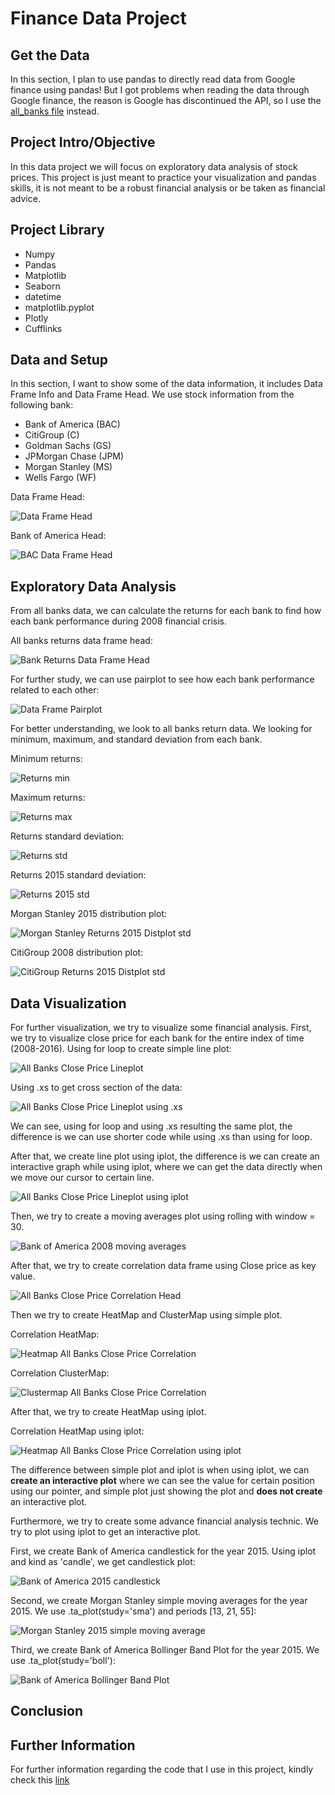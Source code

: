 # Finance Data Project

## Get the Data
In this section, I plan to use pandas to directly read data from Google finance using pandas!
But I got problems when reading the data through Google finance, the reason is Google has discontinued the API, so I use the [all_banks file](https://github.com/afaf1204/Data-Projects/blob/main/Finance%20Project/all_banks) instead.

## Project Intro/Objective
In this data project we will focus on exploratory data analysis of stock prices. This project is just meant to practice your visualization and pandas skills, it is not meant to be a robust financial analysis or be taken as financial advice.

## Project Library
- Numpy
- Pandas
- Matplotlib
- Seaborn
- datetime
- matplotlib.pyplot
- Plotly
- Cufflinks

## Data and Setup
In this section, I want to show some of the data information, it includes Data Frame Info and Data Frame Head. We use stock information from the following bank:
- Bank of America (BAC)
- CitiGroup (C)
- Goldman Sachs (GS)
- JPMorgan Chase (JPM)
- Morgan Stanley (MS)
- Wells Fargo (WF)

Data Frame Head:

![Data Frame Head](https://github.com/afaf1204/Data-Projects/blob/main/Finance%20Project/images/1.%20Data%20Frame%20Head.PNG)

Bank of America Head:

![BAC Data Frame Head](https://github.com/afaf1204/Data-Projects/blob/main/Finance%20Project/images/2.%20BAC%20Data%20Frame%20Head.PNG)

## Exploratory Data Analysis
From all banks data, we can calculate the returns for each bank to find how each bank performance during 2008 financial crisis.

All banks returns data frame head:

![Bank Returns Data Frame Head](https://github.com/afaf1204/Data-Projects/blob/main/Finance%20Project/images/3.%20Bank%20Returns%20Data%20Frame%20Head.PNG)

For further study, we can use pairplot to see how each bank performance related to each other:

![Data Frame Pairplot](https://github.com/afaf1204/Data-Projects/blob/main/Finance%20Project/images/4.%20Data%20Frame%20Pairplot.PNG)

For better understanding, we look to all banks return data. We looking for minimum, maximum, and standard deviation from each bank.

Minimum returns:

![Returns min](https://github.com/afaf1204/Data-Projects/blob/main/Finance%20Project/images/5.%20Returns%20min.PNG)

Maximum returns:

![Returns max](https://github.com/afaf1204/Data-Projects/blob/main/Finance%20Project/images/6.%20Returns%20max.PNG)

Returns standard deviation:

![Returns std](https://github.com/afaf1204/Data-Projects/blob/main/Finance%20Project/images/7.%20Returns%20std.PNG)

Returns 2015 standard deviation:

![Returns 2015 std](https://github.com/afaf1204/Data-Projects/blob/main/Finance%20Project/images/8.%20Returns%202015%20std.PNG)

Morgan Stanley 2015 distribution plot:

![Morgan Stanley Returns 2015 Distplot std](https://github.com/afaf1204/Data-Projects/blob/main/Finance%20Project/images/10.%20MS%20Returns%202015%20Distplot%20std.PNG)

CitiGroup 2008 distribution plot:

![CitiGroup Returns 2015 Distplot std](https://github.com/afaf1204/Data-Projects/blob/main/Finance%20Project/images/9.%20CitiGroup%20Returns%202015%20Distplot%20std.PNG)

## Data Visualization
For further visualization, we try to visualize some financial analysis.
First, we try to visualize close price for each bank for the entire index of time (2008-2016).
Using for loop to create simple line plot:

![All Banks Close Price Lineplot](https://github.com/afaf1204/Data-Projects/blob/main/Finance%20Project/images/11.%20All%20Banks%20Close%20Price%20Lineplot.PNG)

Using .xs to get cross section of the data:

![All Banks Close Price Lineplot using .xs](https://github.com/afaf1204/Data-Projects/blob/main/Finance%20Project/images/12.%20All%20Banks%20Close%20Price%20Lineplot%20using%20.xs.PNG)

We can see, using for loop and using .xs resulting the same plot, the difference is we can use shorter code while using .xs than using for loop.

After that, we create line plot using iplot, the difference is we can create an interactive graph while using iplot, where we can get the data directly when we move our cursor to certain line.

![All Banks Close Price Lineplot using iplot](https://github.com/afaf1204/Data-Projects/blob/main/Finance%20Project/images/13.%20All%20Banks%20Close%20Price%20Lineplot%20using%20iplot.PNG)

Then, we try to create a moving averages plot using rolling with window = 30.

![Bank of America 2008 moving averages](https://github.com/afaf1204/Data-Projects/blob/main/Finance%20Project/images/14.%20Bank%20of%20America%202008%20moving%20averages.PNG)

After that, we try to create correlation data frame using Close price as key value.

![All Banks Close Price Correlation Head](https://github.com/afaf1204/Data-Projects/blob/main/Finance%20Project/images/17.%20All%20Banks%20Close%20Price%20Correlation%20Head.PNG)

Then we try to create HeatMap and ClusterMap using simple plot.

Correlation HeatMap:

![Heatmap All Banks Close Price Correlation](https://github.com/afaf1204/Data-Projects/blob/main/Finance%20Project/images/15.%20Heatmap%20All%20Banks%20Close%20Price%20Correlation.PNG)

Correlation ClusterMap:

![Clustermap All Banks Close Price Correlation](https://github.com/afaf1204/Data-Projects/blob/main/Finance%20Project/images/16.%20Clustermap%20All%20Banks%20Close%20Price%20Correlation.PNG)

After that, we try to create HeatMap using iplot.

Correlation HeatMap using iplot:

![Heatmap All Banks Close Price Correlation using iplot](https://github.com/afaf1204/Data-Projects/blob/main/Finance%20Project/images/18.%20Heatmap%20All%20Banks%20Close%20Price%20Correlation%20using%20iplot.PNG)

The difference between simple plot and iplot is when using iplot, we can **create an interactive plot** where we can see the value for certain position using our pointer, and simple plot just showing the plot and **does not create** an interactive plot.

Furthermore, we try to create some advance financial analysis technic. We try to plot using iplot to get an interactive plot. 

First, we create Bank of America candlestick for the year 2015. Using iplot and kind as 'candle', we get candlestick plot:

![Bank of America 2015 candlestick](https://github.com/afaf1204/Data-Projects/blob/main/Finance%20Project/images/19.%20Bank%20of%20America%202015%20candlestick.PNG)

Second, we create Morgan Stanley simple moving averages for the year 2015. We use .ta_plot(study='sma') and periods [13, 21, 55]:

![Morgan Stanley 2015 simple moving average](https://github.com/afaf1204/Data-Projects/blob/main/Finance%20Project/images/20.%20Morgan%20Stanley%202015%20simple%20moving%20average.PNG)

Third, we create Bank of America Bollinger Band Plot for the year 2015. We use .ta_plot(study='boll'):

![Bank of America Bollinger Band Plot](https://github.com/afaf1204/Data-Projects/blob/main/Finance%20Project/images/21.%20Bank%20of%20America%20Bollinger%20Band%20Plot.PNG)

## Conclusion

## Further Information
For further information regarding the code that I use in this project, kindly check this [link](https://github.com/afaf1204/Data-Projects/blob/main/Finance%20Project/Finance%20Project.ipynb)
